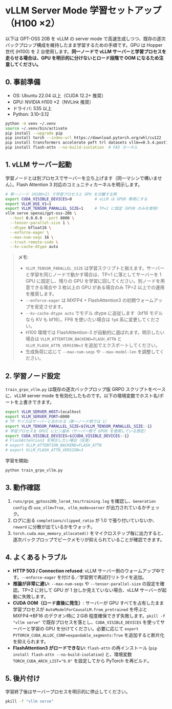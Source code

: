 # vLLM Server Mode 学習セットアップ（H100 ×2）

以下は GPT-OSS 20B を vLLM の server mode で高速生成しつつ、既存の逐次バックプロップ構成を維持したまま学習するための手順です。GPU は Hopper 世代 (H100) を 2 台使用します。**同一ノードで vLLM サーバーと学習プロセスを走らせる場合は、GPU を明示的に分けないとロード段階で OOM になるため注意してください。**

## 0. 事前準備
- OS: Ubuntu 22.04 以上（CUDA 12.2+ 推奨）
- GPU: NVIDIA H100 ×2（NVLink 推奨）
- ドライバ: 535 以上
- Python: 3.10–3.12

```bash
python -m venv ~/.venv
source ~/.venv/bin/activate
pip install --upgrade pip
pip install torch --index-url https://download.pytorch.org/whl/cu122
pip install transformers accelerate peft trl datasets vllm==0.5.4.post1
pip install flash-attn --no-build-isolation  # FA3 カーネル
```

## 1. vLLM サーバー起動
学習ノードとは別プロセスでサーバーを立ち上げます（同一マシンで構いません）。Flash Attention 3 対応のコミュニティカーネルを明示します。

```bash
# 単一ノード (H100×2) で学習プロセスと GPU を分離する例
export CUDA_VISIBLE_DEVICES=0          # vLLM は GPU0 専用にする
export VLLM_USE_V1=1
export VLLM_TENSOR_PARALLEL_SIZE=1     # TP=1 に固定（GPU0 のみを使用）
vllm serve openai/gpt-oss-20b \
  --host 0.0.0.0 --port 8000 \
  --tensor-parallel-size 1 \
  --dtype bfloat16 \
  --enforce-eager \
  --max-num-seqs 16 \
  --trust-remote-code \
  --kv-cache-dtype auto
```

> **メモ**:  
> - `VLLM_TENSOR_PARALLEL_SIZE` は学習スクリプトと揃えます。サーバーと学習を同じノードで動かす場合は、TP=1 に落としてサーバーを 1 GPU に固定し、残りの GPU を学習に回してください。別ノードを用意できる場合や 3 枚以上の GPU がある場合のみ TP=2 以上での運用を推奨します。  
> - `--enforce-eager` は MXFP4 + FlashAttention3 の初期ウォームアップを安定させます。  
> - `--kv-cache-dtype auto` でモデル dtype に追従します（bf16 モデルなら KV も bf16）。FP8 を使いたい場合は `fp8` 系に変更してください。  
> - H100 環境では FlashAttention-3 が自動的に選ばれます。明示したい場合は `VLLM_ATTENTION_BACKEND=FLASH_ATTN` と `VLLM_FLASH_ATTN_VERSION=3` を追加でエクスポートしてください。
> - 生成負荷に応じて `--max-num-seqs` や `--max-model-len` を調整してください。

## 2. 学習ノード設定
`train_grpo_vllm.py` は既存の逐次バックプロップ版 GRPO スクリプトをベースに、vLLM server mode を有効化したものです。以下の環境変数でホスト名/ポートを上書きできます。

```bash
export VLLM_SERVER_HOST=localhost
export VLLM_SERVER_PORT=8000
# TP サイズはサーバーと合わせる（単一ノード例では 1）
export VLLM_TENSOR_PARALLEL_SIZE=${VLLM_TENSOR_PARALLEL_SIZE:-1}
# 学習プロセスを GPU1 にピン留め（サーバー側で GPU0 を使用している想定）
export CUDA_VISIBLE_DEVICES=${CUDA_VISIBLE_DEVICES:-1}
# FlashAttention3 を明示したい場合（任意）
# export VLLM_ATTENTION_BACKEND=FLASH_ATTN
# export VLLM_FLASH_ATTN_VERSION=3
```

学習を開始:
```bash
python train_grpo_vllm.py
```

## 3. 動作確認
1. `runs/grpo_gptoss20b_lora4_tes/training.log` を確認し、`Generation config` の `use_vllm=True, vllm_mode=server` が出力されているかチェック。
2. ログに出る `completions/clipped_ratio` が 1.0 で張り付いていないか、`reward` に分散が出ているかをウォッチ。  
3. `torch.cuda.max_memory_allocated()` をマイクロステップ毎に出力すると、逐次バックプロップでピークメモリが抑えられていることが確認できます。

## 4. よくあるトラブル
- **HTTP 503 / Connection refused**: vLLM サーバー側のウォームアップ中です。`--enforce-eager` を付ける／学習側で再試行リトライを追加。
- **推論が非常に遅い**: `--max-num-seqs` や `--tensor-parallel-size` の設定を確認。TP=2 に対して GPU が 1 台しか見えていない場合、vLLM サーバーが起動に失敗します。
- **CUDA OOM（ロード直後に発生）**: サーバーが GPU すべてを占有したまま学習プロセスが `AutoModelForCausalLM.from_pretrained` を呼ぶと MXFP4→BF16 のデクオン時に 2 GiB 程度確保できず失敗します。`pkill -f "vllm serve"` で既存プロセスを落とし、`CUDA_VISIBLE_DEVICES` を使ってサーバーと学習の GPU を分けてください。必要に応じて `export PYTORCH_CUDA_ALLOC_CONF=expandable_segments:True` を追加すると断片化を抑えられます。
- **FlashAttention3 がロードできない**: `flash-attn` の再インストール (`pip install flash-attn --no-build-isolation`) と、環境変数 `TORCH_CUDA_ARCH_LIST="9.0"` を設定してから PyTorch を再ビルド。

## 5. 後片付け
学習終了後はサーバープロセスを明示的に停止してください。
```bash
pkill -f "vllm serve"
```
